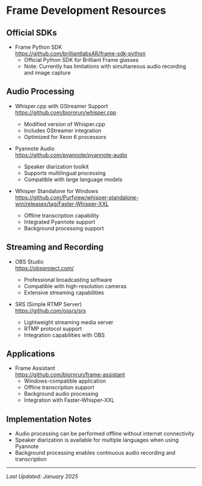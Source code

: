 # Frame Development Resources

## Official SDKs
- Frame Python SDK  
  https://github.com/brilliantlabsAR/frame-sdk-python
  - Official Python SDK for Brilliant Frame glasses
  - Note: Currently has limitations with simultaneous audio recording and image capture

## Audio Processing
- Whisper.cpp with GStreamer Support  
  https://github.com/bjornrun/whisper.cpp
  - Modified version of Whisper.cpp
  - Includes GStreamer integration
  - Optimized for Xeon 6 processors

- Pyannote Audio  
  https://github.com/pyannote/pyannote-audio
  - Speaker diarization toolkit
  - Supports multilingual processing
  - Compatible with large language models

- Whisper Standalone for Windows  
  https://github.com/Purfview/whisper-standalone-win/releases/tag/Faster-Whisper-XXL
  - Offline transcription capability
  - Integrated Pyannote support
  - Background processing support

## Streaming and Recording
- OBS Studio  
  https://obsproject.com/
  - Professional broadcasting software
  - Compatible with high-resolution cameras
  - Extensive streaming capabilities

- SRS (Simple RTMP Server)  
  https://github.com/ossrs/srs
  - Lightweight streaming media server
  - RTMP protocol support
  - Integration capabilities with OBS

## Applications
- Frame Assistant  
  https://github.com/bjornrun/frame-assistant
  - Windows-compatible application
  - Offline transcription support
  - Background audio processing
  - Integration with Faster-Whisper-XXL

## Implementation Notes
- Audio processing can be performed offline without internet connectivity
- Speaker diarization is available for multiple languages when using Pyannote
- Background processing enables continuous audio recording and transcription

---
*Last Updated: January 2025*